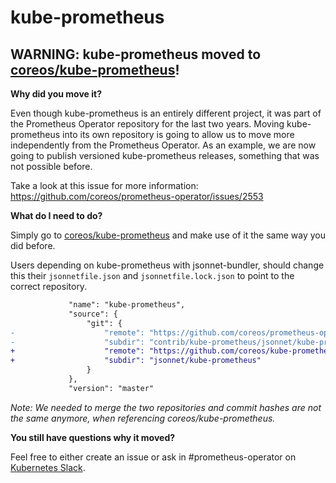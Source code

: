 # kube-prometheus

## WARNING: kube-prometheus moved to [coreos/kube-prometheus](https://github.com/coreos/kube-prometheus)!

**Why did you move it?**

Even though kube-prometheus is an entirely different project, it was part of the Prometheus Operator repository for the last two years.
Moving kube-prometheus into its own repository is going to allow us to move more independently from the Prometheus Operator.
As an example, we are now going to publish versioned kube-prometheus releases, something that was not possible before.

Take a look at this issue for more information:
https://github.com/coreos/prometheus-operator/issues/2553


**What do I need to do?**

Simply go to [coreos/kube-prometheus](https://github.com/coreos/kube-prometheus) and make use of it the same way you did before.

Users depending on kube-prometheus with jsonnet-bundler, should change this their `jsonnetfile.json` and `jsonnetfile.lock.json` to point to the correct repository.

```diff
             "name": "kube-prometheus",
             "source": {
                 "git": {
-                    "remote": "https://github.com/coreos/prometheus-operator",
-                    "subdir": "contrib/kube-prometheus/jsonnet/kube-prometheus"
+                    "remote": "https://github.com/coreos/kube-prometheus",
+                    "subdir": "jsonnet/kube-prometheus"
                 }
             },
             "version": "master"
```

*Note: We needed to merge the two repositories and commit hashes are not the same anymore, when referencing coreos/kube-prometheus.*

**You still have questions why it moved?**

Feel free to either create an issue or ask in #prometheus-operator on [Kubernetes Slack](http://slack.k8s.io/).
